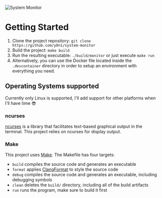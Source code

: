 ![System Monitor](images/monitor.png)

# Getting Started
1. Clone the project repository: `git clone https://github.com/y0n1/system-monitor`
2. Build the project: `make build`
3. Run the resulting executable: `./build/monitor` or just execute `make run`
4. Alternatively, you can use the Docker file located inside the `.devcontainer` directory in order to setup an environment with everything you need.

## Operating Systems supported
Currently only Linux is supported, I'll add support for other platforms when I'll have time 😎

### ncurses
[ncurses](https://www.gnu.org/software/ncurses/) is a library that facilitates text-based graphical output in the terminal. This project relies on ncurses for display output.

### Make
This project uses [Make](https://www.gnu.org/software/make/). The Makefile has four targets:
* `build` compiles the source code and generates an executable
* `format` applies [ClangFormat](https://clang.llvm.org/docs/ClangFormat.html) to style the source code
* `debug` compiles the source code and generates an executable, including debugging symbols
* `clean` deletes the `build/` directory, including all of the build artifacts
* `run` runs the program, make sure to build it first

